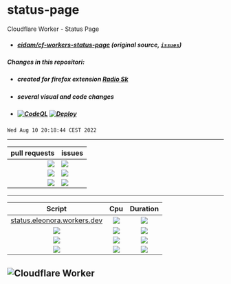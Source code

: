 # status-page
Cloudflare Worker - Status Page
- ##### *[eidam/cf-workers-status-page](https://github.com/eidam/cf-workers-status-page)* (original source, [`issues`](https://github.com/eidam/cf-workers-status-page/issues))
##### Changes in this repositori:
- ##### created for firefox extension *[Radio Sk](https://addons.mozilla.org/en-US/firefox/addon/radio-sk/)*
- ##### several visual and code changes
- ##### [![CodeQL](https://github.com/milankomaj/status-page/actions/workflows/codeql-analysis.yml/badge.svg)](https://github.com/milankomaj/status-page/actions/workflows/codeql-analysis.yml) [![Deploy](https://github.com/milankomaj/status-page/actions/workflows/deploy.yml/badge.svg)](https://github.com/milankomaj/status-page/actions/workflows/deploy.yml)

```
Wed Aug 10 20:18:44 CEST 2022
```
---
**pull requests** | **issues**
---: | :---
![](https://dev-badge.eleonora.workers.dev/github/PR/milankomaj/status-page?icon=github&style=flat&scale=1) | ![](https://dev-badge.eleonora.workers.dev/github/issues/milankomaj/status-page?icon=github&style=flat&scale=1)
![](https://dev-badge.eleonora.workers.dev/github/open-PR/milankomaj/status-page?icon=github&style=flat&scale=1) | ![](https://dev-badge.eleonora.workers.dev/github/open-issues/milankomaj/status-page?icon=github&style=flat&scale=1)
![](https://dev-badge.eleonora.workers.dev/github/closed-PR/milankomaj/status-page?icon=github&style=flat&scale=1) | ![](https://dev-badge.eleonora.workers.dev/github/closed-issues/milankomaj/status-page?icon=github&style=flat&scale=1)
---

**Script** | **Cpu** | **Duration**
:---:  | :---: | :---:
[status.eleonora.workers.dev](https://status.eleonora.workers.dev/)  |![](https://dev-badge.eleonora.workers.dev/metrics/cpuTimeP50/status/7?icon=cloudflare&style=flat&scale=1.5)  |![](https://dev-badge.eleonora.workers.dev/metrics/durationP50/status/7?icon=cloudflare&style=flat&scale=1.5)
![](https://dev-badge.eleonora.workers.dev/metrics/requests/status/7?icon=cloudflare&style=flat&scale=1.5)  |![](https://dev-badge.eleonora.workers.dev/metrics/cpuTimeP75/status/7?icon=cloudflare&style=flat&scale=1.5)  |![](https://dev-badge.eleonora.workers.dev/metrics/durationP75/status/7?icon=cloudflare&style=flat&scale=1.5)
![](https://dev-badge.eleonora.workers.dev/metrics/subrequests/status/7?icon=cloudflare&style=flat&scale=1.5)  |![](https://dev-badge.eleonora.workers.dev/metrics/cpuTimeP99/status/7?icon=cloudflare&style=flat&scale=1.5)  |![](https://dev-badge.eleonora.workers.dev/metrics/durationP99/status/7?icon=cloudflare&style=flat&scale=1.5)
![](https://dev-badge.eleonora.workers.dev/metrics/errors/status/7?icon=cloudflare&style=flat&scale=1.5)  |![](https://dev-badge.eleonora.workers.dev/metrics/cpuTimeP999/status/7?icon=cloudflare&style=flat&scale=1.5)  |![](https://dev-badge.eleonora.workers.dev/metrics/durationP999/status/7?icon=cloudflare&style=flat&scale=1.5)

![](https://dev-badge.eleonora.workers.dev/metrics/status/status/7?icon=cloudflare&style=flat&scale=2  "Cloudflare Worker")
---